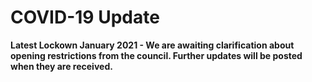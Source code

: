 # COVID-19 Update

**Latest Lockown January 2021 - We are awaiting clarification about opening restrictions from the council. Further updates will be posted when they are received.**


